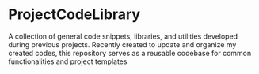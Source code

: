 # ProjectCodeLibrary
A collection of general code snippets, libraries, and utilities developed during previous projects. Recently created to update and organize my created codes, this repository serves as a reusable codebase for common functionalities and project templates
